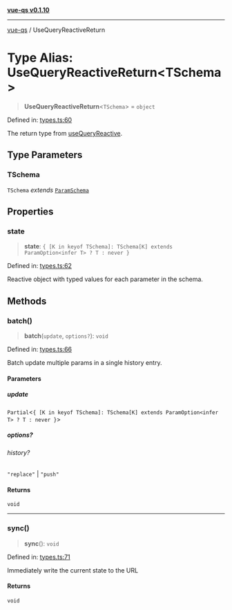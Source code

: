 [**vue-qs v0.1.10**](../README.md)

***

[vue-qs](../README.md) / UseQueryReactiveReturn

# Type Alias: UseQueryReactiveReturn\<TSchema\>

> **UseQueryReactiveReturn**\<`TSchema`\> = `object`

Defined in: [types.ts:60](https://github.com/iamsomraj/vue-qs/blob/fa7480bd601b09f7ce1b80df8786e16589ef7fc2/src/types.ts#L60)

The return type from [useQueryReactive](../functions/useQueryReactive.md).

## Type Parameters

### TSchema

`TSchema` *extends* [`ParamSchema`](ParamSchema.md)

## Properties

### state

> **state**: `{ [K in keyof TSchema]: TSchema[K] extends ParamOption<infer T> ? T : never }`

Defined in: [types.ts:62](https://github.com/iamsomraj/vue-qs/blob/fa7480bd601b09f7ce1b80df8786e16589ef7fc2/src/types.ts#L62)

Reactive object with typed values for each parameter in the schema.

## Methods

### batch()

> **batch**(`update`, `options?`): `void`

Defined in: [types.ts:66](https://github.com/iamsomraj/vue-qs/blob/fa7480bd601b09f7ce1b80df8786e16589ef7fc2/src/types.ts#L66)

Batch update multiple params in a single history entry.

#### Parameters

##### update

`Partial`\<`{ [K in keyof TSchema]: TSchema[K] extends ParamOption<infer T> ? T : never }`\>

##### options?

###### history?

`"replace"` \| `"push"`

#### Returns

`void`

***

### sync()

> **sync**(): `void`

Defined in: [types.ts:71](https://github.com/iamsomraj/vue-qs/blob/fa7480bd601b09f7ce1b80df8786e16589ef7fc2/src/types.ts#L71)

Immediately write the current state to the URL

#### Returns

`void`
